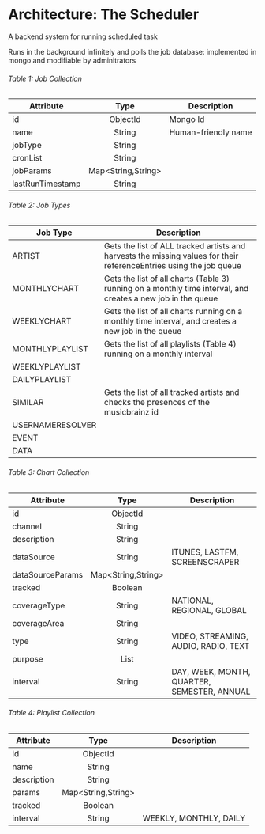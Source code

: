 # Architecture: The Scheduler
A backend system for running scheduled task

Runs in the background infinitely and polls the job database: implemented in mongo and modifiable by adminitrators

###### Table 1: Job Collection
| Attribute         | Type                | Description         |
| ----------------- |:-------------------:| --------------------|
| id                | ObjectId            | Mongo Id            |
| name              | String              | Human-friendly name |
| jobType           | String              |                     |
| cronList          | String              |                     |
| jobParams         | Map<String,String>  |                     |
| lastRunTimestamp  | String              |                     |

###### Table 2: Job Types
| Job Type            | Description | 
| ------------------- | ----------- |
| ARTIST              | Gets the list of ALL tracked artists and harvests the missing values for their referenceEntries using the job queue|
| MONTHLYCHART        | Gets the list of all charts (Table 3) running on a monthly time interval, and creates a new job in the queue |
| WEEKLYCHART         | Gets the list of all charts running on a monthly time interval, and creates a new job in the queue |
| MONTHLYPLAYLIST     | Gets the list of all playlists (Table 4) running on a monthly interval |
| WEEKLYPLAYLIST      |             |
| DAILYPLAYLIST       |             |
| SIMILAR             | Gets the list of all tracked artists and checks the presences of the musicbrainz id |
| USERNAMERESOLVER    |             |
| EVENT               |             |
| DATA                |             |

###### Table 3: Chart Collection
| Attribute           | Type                | Description  |
| ------------------- |:-------------------:| -------------|
| id                  | ObjectId            |              |
| channel             | String              |              |
| description         | String              |              |
| dataSource          | String              | ITUNES, LASTFM, SCREENSCRAPER |
| dataSourceParams    | Map<String,String>  |              |
| tracked             | Boolean             |              |
| coverageType        | String              | NATIONAL, REGIONAL, GLOBAL |
| coverageArea        | String              |              |
| type                | String              | VIDEO, STREAMING, AUDIO, RADIO, TEXT |
| purpose             | List<String>        |              |
| interval            | String              | DAY, WEEK, MONTH, QUARTER, SEMESTER, ANNUAL |

###### Table 4: Playlist Collection
| Attribute           | Type                | Description  |
| ------------------- |:-------------------:| -------------|
| id                  | ObjectId            |              |
| name                | String              |              |
| description         | String              |              |
| params              | Map<String,String>  |              |
| tracked             | Boolean             |              |
| interval            | String              | WEEKLY, MONTHLY, DAILY |
